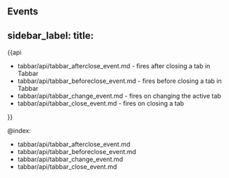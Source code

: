 Events
---
sidebar_label: 
title: 
---          

{{api

- tabbar/api/tabbar_afterclose_event.md - fires after closing a tab in Tabbar
- tabbar/api/tabbar_beforeclose_event.md - fires before closing a tab in Tabbar
- tabbar/api/tabbar_change_event.md - fires on changing the active tab
- tabbar/api/tabbar_close_event.md - fires on closing a tab

}}

@index:
- tabbar/api/tabbar_afterclose_event.md
- tabbar/api/tabbar_beforeclose_event.md
- tabbar/api/tabbar_change_event.md
- tabbar/api/tabbar_close_event.md
